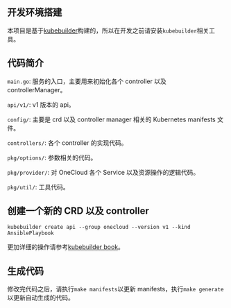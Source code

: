 ## 开发环境搭建

本项目是基于[kubebuilder](https://github.com/kubernetes-sigs/kubebuilder)构建的，所以在开发之前请安装`kubebuilder`相关工具。

## 代码简介

`main.go`: 服务的入口，主要用来初始化各个 controller 以及 controllerManager。

`api/v1/`: v1 版本的 api。

`config/`: 主要是 crd 以及 controller manager 相关的 Kubernetes manifests 文件。

`controllers/`: 各个 controller 的实现代码。

`pkg/options/`: 参数相关的代码。

`pkg/provider/`: 对 OneCloud 各个 Service 以及资源操作的逻辑代码。

`pkg/util/`: 工具代码。

## 创建一个新的 CRD 以及 controller

```shell
kubebuilder create api --group onecloud --version v1 --kind AnsiblePlaybook
```

更加详细的操作请参考[kubebuilder book](https://kubebuilder.io/)。

## 生成代码

修改完代码之后，请执行`make manifests`以更新 manifests，执行`make generate`以更新自动生成的代码。
